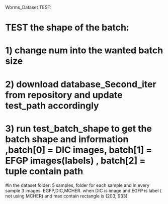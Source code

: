 Worms_Dataset TEST: 

# TEST the shape of the batch: 
# 1) change num into the wanted batch size
# 2) download database_Second_iter from repository and update test_path accordingly
# 3) run test_batch_shape to get the batch shape and information ,batch[0] = DIC images, batch[1] = EFGP images(labels) , batch[2] = tuple contain path
#in the dataset folder:
 5 samples, folder for each sample and in every sample 3 images: EGFP,DIC,MCHER.
 when DIC is image and EGFP is label ( not using MCHER)
 and max contain rectangle is (203, 933)
